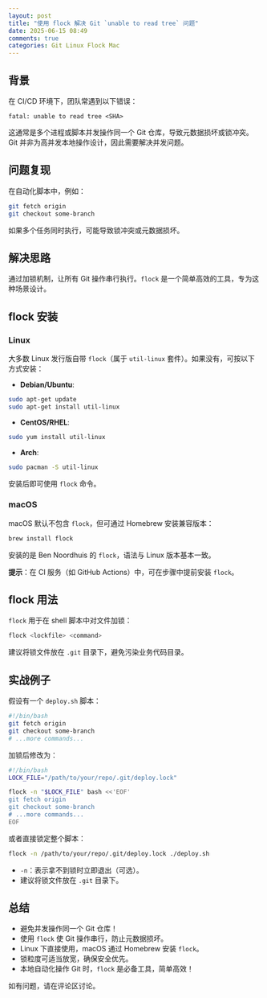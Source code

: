 ```yaml
---
layout: post
title: "使用 flock 解决 Git `unable to read tree` 问题"
date: 2025-06-15 08:49
comments: true
categories: Git Linux Flock Mac 
---
```


## 背景

在 CI/CD 环境下，团队常遇到以下错误：

```
fatal: unable to read tree <SHA>
```

这通常是多个进程或脚本并发操作同一个 Git 仓库，导致元数据损坏或锁冲突。Git 并非为高并发本地操作设计，因此需要解决并发问题。

<!--more-->

## 问题复现

在自动化脚本中，例如：

```bash
git fetch origin
git checkout some-branch
```

如果多个任务同时执行，可能导致锁冲突或元数据损坏。

## 解决思路

通过加锁机制，让所有 Git 操作串行执行。`flock` 是一个简单高效的工具，专为这种场景设计。

## flock 安装

### Linux

大多数 Linux 发行版自带 `flock`（属于 `util-linux` 套件）。如果没有，可按以下方式安装：

- **Debian/Ubuntu**:

```bash
sudo apt-get update
sudo apt-get install util-linux
```

- **CentOS/RHEL**:

```bash
sudo yum install util-linux
```

- **Arch**:

```bash
sudo pacman -S util-linux
```

安装后即可使用 `flock` 命令。

### macOS

macOS 默认不包含 `flock`，但可通过 Homebrew 安装兼容版本：

```bash
brew install flock
```

安装的是 Ben Noordhuis 的 `flock`，语法与 Linux 版本基本一致。

**提示**：在 CI 服务（如 GitHub Actions）中，可在步骤中提前安装 `flock`。

## flock 用法

`flock` 用于在 shell 脚本中对文件加锁：

```bash
flock <lockfile> <command>
```

建议将锁文件放在 `.git` 目录下，避免污染业务代码目录。

## 实战例子

假设有一个 `deploy.sh` 脚本：

```bash
#!/bin/bash
git fetch origin
git checkout some-branch
# ...more commands...
```

加锁后修改为：

```bash
#!/bin/bash
LOCK_FILE="/path/to/your/repo/.git/deploy.lock"

flock -n "$LOCK_FILE" bash <<'EOF'
git fetch origin
git checkout some-branch
# ...more commands...
EOF
```

或者直接锁定整个脚本：

```bash
flock -n /path/to/your/repo/.git/deploy.lock ./deploy.sh
```

- `-n`：表示拿不到锁时立即退出（可选）。
- 建议将锁文件放在 `.git` 目录下。

## 总结

- 避免并发操作同一个 Git 仓库！
- 使用 `flock` 使 Git 操作串行，防止元数据损坏。
- Linux 下直接使用，macOS 通过 Homebrew 安装 `flock`。
- 锁粒度可适当放宽，确保安全优先。
- 本地自动化操作 Git 时，`flock` 是必备工具，简单高效！

如有问题，请在评论区讨论。
